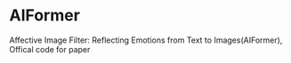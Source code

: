 # AIFormer
Affective Image Filter: Reflecting Emotions from Text to Images(AIFormer), Offical code for paper
